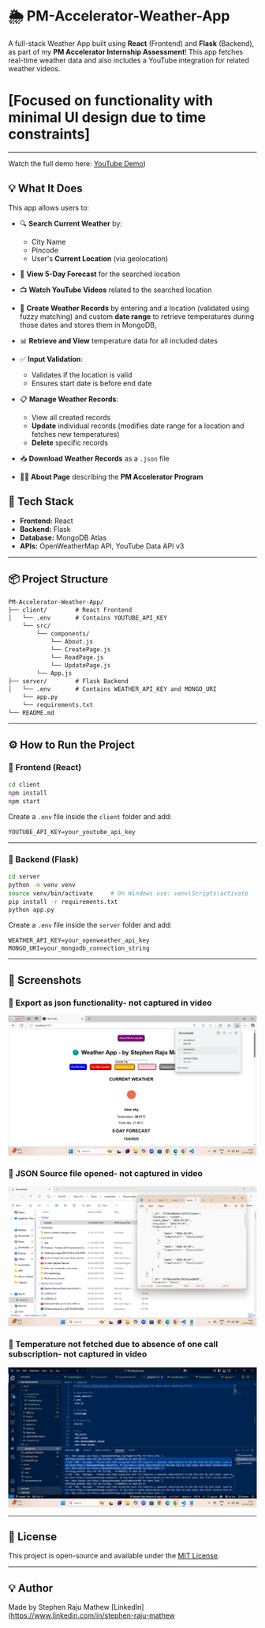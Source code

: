 # 🌦️ PM-Accelerator-Weather-App

A full-stack Weather App built using **React** (Frontend) and **Flask** (Backend), as part of my **PM Accelerator Internship Assessment**! This app fetches real-time weather data and also includes a YouTube integration for related weather videos.
# [Focused on functionality with minimal UI design due to time constraints]

---
Watch the full demo here: [YouTube Demo](https://youtu.be/aoj7h-fkxxU))

## 💡 What It Does

This app allows users to:

- 🔍 **Search Current Weather** by:
  - City Name
  - Pincode
  - User's **Current Location** (via geolocation)
    
- 📅 **View 5-Day Forecast** for the searched location
- 📺 **Watch YouTube Videos** related to the searched location
- 📝 **Create Weather Records** by entering and a location (validated using fuzzy matching) and custom **date range** to retrieve temperatures during those dates and stores them in MongoDB,
- 📊 **Retrieve and View** temperature data for all included dates
- ✅ **Input Validation**:
  - Validates if the location is valid
  - Ensures start date is before end date
- 📋 **Manage Weather Records**:
  - View all created records
  - **Update** individual records (modifies date range for a location and fetches new temperatures)
  - **Delete** specific records
- 📥 **Download Weather Records** as a `.json` file
- 🧑‍💼 **About Page** describing the **PM Accelerator Program**

## 🚀 Tech Stack

- **Frontend:** React
- **Backend:** Flask
- **Database:** MongoDB Atlas
- **APIs:** OpenWeatherMap API, YouTube Data API v3

---

## 📦 Project Structure

```
PM-Accelerator-Weather-App/
├── client/        # React Frontend
│   └── .env       # Contains YOUTUBE_API_KEY
    └── src/
        └── components/
            └── About.js
            └── CreatePage.js
            └── ReadPage.js
            └── UpdatePage.js
        └── App.js
├── server/        # Flask Backend
│   └── .env       # Contains WEATHER_API_KEY and MONGO_URI
    └── app.py
    └── requirements.txt
└── README.md
```

---

## ⚙️ How to Run the Project

### 🔹 Frontend (React)

```bash
cd client
npm install
npm start
```

Create a `.env` file inside the `client` folder and add:

```env
YOUTUBE_API_KEY=your_youtube_api_key
```

---

### 🔹 Backend (Flask)

```bash
cd server
python -m venv venv
source venv/bin/activate     # On Windows use: venv\Scripts\activate
pip install -r requirements.txt
python app.py
```

Create a `.env` file inside the `server` folder and add:

```env
WEATHER_API_KEY=your_openweather_api_key
MONGO_URI=your_mongodb_connection_string
```

---

## 📸 Screenshots

### 🔹 Export as json functionality- not captured in video
![Export as json](screenshots/Screenshot%20(179).png)

### 🔹 JSON Source file opened- not captured in video
![Export as json](screenshots/Screenshot%20(180).png)

### 🔹 Temperature not fetched due to absence of one call subscription- not captured in video
![Export as json](screenshots/Screenshot%20(182).png)


---

## 📄 License

This project is open-source and available under the [MIT License](LICENSE).

---

## 💡 Author

Made by Stephen Raju Mathew
[LinkedIn](https://www.linkedin.com/in/stephen-raju-mathew





